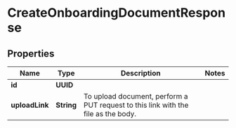 

# CreateOnboardingDocumentResponse


## Properties

| Name | Type | Description | Notes |
|------------ | ------------- | ------------- | -------------|
|**id** | **UUID** |  |  |
|**uploadLink** | **String** | To upload document, perform a PUT request to this link with the file as the body. |  |



